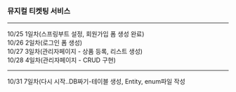 <h3>뮤지컬 티켓팅 서비스</h3>
<hr>

10/25 1일차(스프링부트 설정, 회원가입 폼 생성 완료)<br>
10/26 2일차(로그인 폼 생성)<br>
10/27 3일차(관리자페이지 - 상품 등록, 리스트 생성)<br>
10/28 4일차(관리자페이지 - CRUD 구현)<br>

---
10/31 7일차(다시 시작..DB짜기-테이블 생성, Entity, enum파일 작성
